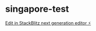 # singapore-test

[Edit in StackBlitz next generation editor ⚡️](https://stackblitz.com/~/github.com/shuvamk/singapore-test)